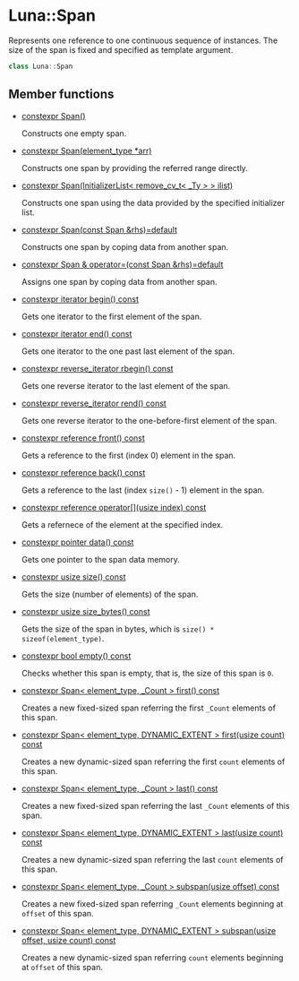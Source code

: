 # Luna::Span
Represents one reference to one continuous sequence of instances. The size of the span is fixed and specified as template argument. 

```c++
class Luna::Span
```

## Member functions
* [constexpr Span()](class_luna_1_1_span_1a8d068f5faac74fa3f3c35bbf7720383d.md)

    Constructs one empty span. 

* [constexpr Span(element_type *arr)](class_luna_1_1_span_1a7c5cb706d081a76b786cb1dc81cd4cc2.md)

    Constructs one span by providing the referred range directly. 

* [constexpr Span(InitializerList< remove_cv_t< _Ty > > ilist)](class_luna_1_1_span_1a64585f3aab513db8e318eaacdea37aaa.md)

    Constructs one span using the data provided by the specified initializer list. 

* [constexpr Span(const Span &rhs)=default](class_luna_1_1_span_1a60d0e59b8ec078ea87333f5b6219b791.md)

    Constructs one span by coping data from another span. 

* [constexpr Span & operator=(const Span &rhs)=default](class_luna_1_1_span_1a6dd33e81ac42ce4c7fbe4bb9a3e53b07.md)

    Assigns one span by coping data from another span. 

* [constexpr iterator begin() const](class_luna_1_1_span_1ad6b612835d1d31f5de4de170810bdce1.md)

    Gets one iterator to the first element of the span. 

* [constexpr iterator end() const](class_luna_1_1_span_1abaef5f7fc8ca1254e8ecd8554f0383c9.md)

    Gets one iterator to the one past last element of the span. 

* [constexpr reverse_iterator rbegin() const](class_luna_1_1_span_1a6eb197430bcfe5f252645ef622d2f527.md)

    Gets one reverse iterator to the last element of the span. 

* [constexpr reverse_iterator rend() const](class_luna_1_1_span_1aa7e1a84f0be016a585ede27c006ca37d.md)

    Gets one reverse iterator to the one-before-first element of the span. 

* [constexpr reference front() const](class_luna_1_1_span_1ada7549faa8cde6cb3ed467550cc01233.md)

    Gets a reference to the first (index 0) element in the span. 

* [constexpr reference back() const](class_luna_1_1_span_1a04dd6cf78d02c2011673cf2046720b8e.md)

    Gets a reference to the last (index `size()` - 1) element in the span. 

* [constexpr reference operator[](usize index) const](class_luna_1_1_span_1afefa2aa6ac0e04fc3f8292582a3d9362.md)

    Gets a refernece of the element at the specified index. 

* [constexpr pointer data() const](class_luna_1_1_span_1af4c79a978fadf42753f0034c4d3a3e5c.md)

    Gets one pointer to the span data memory. 

* [constexpr usize size() const](class_luna_1_1_span_1adb59c183f075f048ae90778d15189686.md)

    Gets the size (number of elements) of the span. 

* [constexpr usize size_bytes() const](class_luna_1_1_span_1aebe478efcbe0a2465e4a605594dd8ca0.md)

    Gets the size of the span in bytes, which is `size() * sizeof(element_type)`. 

* [constexpr bool empty() const](class_luna_1_1_span_1afaafdfc441c2433c70959e3dfe46fd97.md)

    Checks whether this span is empty, that is, the size of this span is `0`. 

* [constexpr Span< element_type, _Count > first() const](class_luna_1_1_span_1a5ab239c213ff8a775d6d5f14dea7d9de.md)

    Creates a new fixed-sized span referring the first `_Count` elements of this span. 

* [constexpr Span< element_type, DYNAMIC_EXTENT > first(usize count) const](class_luna_1_1_span_1aa1c5f72b31d5f62bcc96bd2f05c4ef56.md)

    Creates a new dynamic-sized span referring the first `count` elements of this span. 

* [constexpr Span< element_type, _Count > last() const](class_luna_1_1_span_1a8eea75165d56f1e11ee6ce7e693093c1.md)

    Creates a new fixed-sized span referring the last `_Count` elements of this span. 

* [constexpr Span< element_type, DYNAMIC_EXTENT > last(usize count) const](class_luna_1_1_span_1add30b62e5d676d91fe4bc7d72da55683.md)

    Creates a new dynamic-sized span referring the last `count` elements of this span. 

* [constexpr Span< element_type, _Count > subspan(usize offset) const](class_luna_1_1_span_1ac48c9e3eeddf0fc993b947ae0dc900f0.md)

    Creates a new fixed-sized span referring `_Count` elements beginning at `offset` of this span. 

* [constexpr Span< element_type, DYNAMIC_EXTENT > subspan(usize offset, usize count) const](class_luna_1_1_span_1a3d591b31f09473a778716126837d0f9e.md)

    Creates a new dynamic-sized span referring `count` elements beginning at `offset` of this span. 

